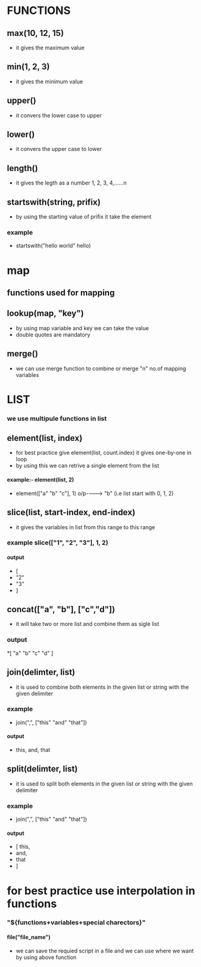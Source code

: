 # FUNCTIONS
## max(10, 12, 15)
* it gives the maximum value

## min(1, 2, 3)
* it gives the minimum value

## upper()
* it convers the lower case to upper 

## lower()
* it convers the upper case to  lower

## length()
* it gives the legth as a number 1, 2, 3, 4,......n
## startswith(string, prifix)
* by using the starting value of prifix it take the element
### example
* startswith("hello world" hello)


# map
## functions used for mapping

## lookup(map, "key")
* by using map variable and key we can take the value
* double quotes are mandatory

## merge()
* we can use merge function to combine or merge "n" no.of mapping variables 

# LIST
### we use multipule functions in list 

## element(list, index)
* for best practice give element(list, count.index) it gives one-by-one in loop
* by using this we can retrive a single element from the list
#### example:-  element(list, 2)
* element(["a" "b" "c"], 1) o/p----> "b"  (i.e list start with 0, 1, 2)

## slice(list, start-index, end-index)
* it gives the variables in list from this range to this range
### example slice(["1", "2", "3"], 1, 2)
#### output
* [
* "2"
* "3"
* ]

## concat(["a", "b"], ["c","d"])
* it will take two or more list and combine them as sigle list
### output
*[
    "a"
    "b"
    "c"
    "d"
]

## join(delimter, list)
* it is used to combine both elements in the given list or string with the given delimiter
### example
* join(",", ["this" "and" "that"])
#### output
* this, and, that

## split(delimter, list)
* it is used to split both elements in the given list or string with the given delimiter
### example
* join(",", ["this" "and" "that"])
#### output
* [ this, 
*   and, 
*   that
* ]
# for best practice use interpolation in functions
### "${functions+variables+special charectors}"

#### file("file_name")
* we can save the requied script in a file and we can use where we want by using above function
